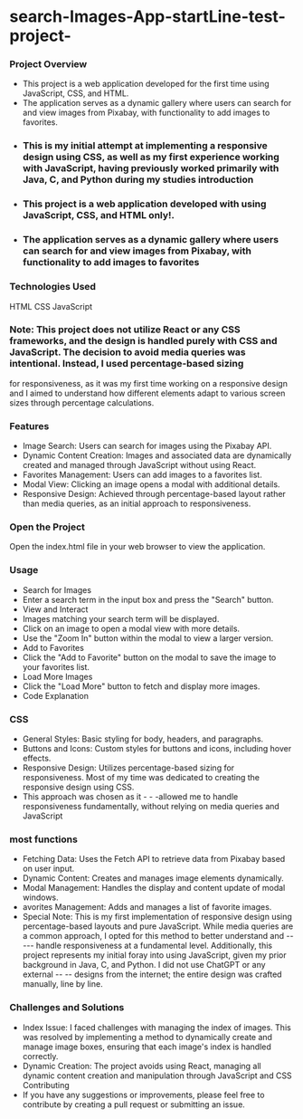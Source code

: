 # search-Images-App-startLine-test-project-

### Project Overview
- This project is a web application developed for the first time using JavaScript, CSS, and HTML. 
- The application serves as a dynamic gallery where users can search for and view images from Pixabay, with functionality to add images to favorites. 
- ### This is my initial attempt at implementing a responsive design using CSS, as well as my first experience working with JavaScript, having previously worked primarily with Java, C, and Python during my studies introduction
- ### This project is a web application developed  with using JavaScript, CSS, and HTML only!.
- ### The application serves as a dynamic gallery where users can search for and view images from Pixabay, with functionality to add images to favorites


### Technologies Used
HTML
CSS
JavaScript
### Note: This project does not utilize React or any CSS frameworks, and the design is handled purely with CSS and JavaScript. The decision to avoid media queries was intentional. Instead, I used percentage-based sizing 
for responsiveness, as it was my first time working on a responsive design and I aimed to understand how different elements adapt to various screen sizes through percentage calculations.

### Features
- Image Search: Users can search for images using the Pixabay API.
- Dynamic Content Creation: Images and associated data are dynamically created and managed through JavaScript without using React.
- Favorites Management: Users can add images to a favorites list.
- Modal View: Clicking an image opens a modal with additional details.
- Responsive Design: Achieved through percentage-based layout rather than media queries, as an initial approach to responsiveness.

### Open the Project
Open the index.html file in your web browser to view the application.

### Usage
- Search for Images
- Enter a search term in the input box and press the "Search" button.
- View and Interact
- Images matching your search term will be displayed.
- Click on an image to open a modal view with more details.
- Use the "Zoom In" button within the modal to view a larger version.
- Add to Favorites
- Click the "Add to Favorite" button on the modal to save the image to your favorites list.
- Load More Images
- Click the "Load More" button to fetch and display more images.
- Code Explanation

### CSS
- General Styles: Basic styling for body, headers, and paragraphs.
- Buttons and Icons: Custom styles for buttons and icons, including hover effects.
- Responsive Design: Utilizes percentage-based sizing for responsiveness. Most of my time was dedicated to creating the responsive design using CSS.
- This approach was chosen as it - - -allowed me to handle responsiveness fundamentally, without relying on media queries and JavaScript

### most functions
- Fetching Data: Uses the Fetch API to retrieve data from Pixabay based on user input.
- Dynamic Content: Creates and manages image elements dynamically.
-  Modal Management: Handles the display and content update of modal windows.
- avorites Management: Adds and manages a list of favorite images.
- Special Note: This is my first implementation of responsive design using percentage-based layouts and pure JavaScript. While media queries are a common approach, I opted for this method to better understand and -- --- handle responsiveness at a fundamental level. Additionally, this project represents my initial foray into using JavaScript, given my prior background in Java, C, and Python. I did not use ChatGPT or any external -- -- designs from the internet; the entire design was crafted manually, line by line.

### Challenges and Solutions
- Index Issue: I faced challenges with managing the index of images. This was resolved by implementing a method to dynamically create and manage image boxes, ensuring that each image's index is handled correctly.
- Dynamic Creation: The project avoids using React, managing all dynamic content creation and manipulation through  JavaScript and CSS Contributing
- If you have any suggestions or improvements, please feel free to contribute by creating a pull request or submitting an issue.




